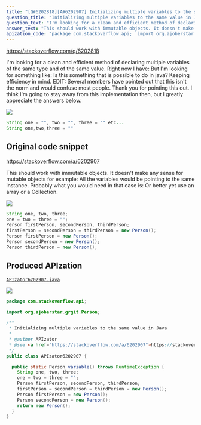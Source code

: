 ```yaml
---
title: "[Q#6202818][A#6202907] Initializing multiple variables to the same value in Java"
question_title: "Initializing multiple variables to the same value in Java"
question_text: "I'm looking for a clean and efficient method of declaring multiple variables of the same type and of the same value. Right now I have: But I'm looking for something like: Is this something that is possible to do in java? Keeping efficiency in mind. EDIT: Several members have pointed out that this isn't the norm and would confuse most people. Thank you for pointing this out. I think I'm going to stay away from this implementation then, but I greatly appreciate the answers below."
answer_text: "This should work with immutable objects. It doesn't make any sense for mutable objects for example: All the variables would be pointing to the same instance. Probably what you would need in that case is: Or better yet use an array or a Collection."
apization_code: "package com.stackoverflow.api;  import org.ajoberstar.grgit.Person;  /**  * Initializing multiple variables to the same value in Java  *  * @author APIzator  * @see <a href=\"https://stackoverflow.com/a/6202907\">https://stackoverflow.com/a/6202907</a>  */ public class APIzator6202907 {    public static Person variable() throws RuntimeException {     String one, two, three;     one = two = three = \"\";     Person firstPerson, secondPerson, thirdPerson;     firstPerson = secondPerson = thirdPerson = new Person();     Person firstPerson = new Person();     Person secondPerson = new Person();     return new Person();   } }"
---
```


https://stackoverflow.com/q/6202818

I&#x27;m looking for a clean and efficient method of declaring multiple variables of the same type and of the same value. Right now I have:
But I&#x27;m looking for something like:
Is this something that is possible to do in java? Keeping efficiency in mind.
EDIT: Several members have pointed out that this isn&#x27;t the norm and would confuse most people. Thank you for pointing this out. I think I&#x27;m going to stay away from this implementation then, but I greatly appreciate the answers below.


<div class="code-logo"><img src="/stackoverflow.png" /></div>

```java
String one = "", two = "", three = "" etc...
String one,two,three = ""
```


## Original code snippet

https://stackoverflow.com/a/6202907

This should work with immutable objects. It doesn&#x27;t make any sense for mutable objects for example:
All the variables would be pointing to the same instance. Probably what you would need in that case is:
Or better yet use an array or a Collection.

<div class="code-logo"><img src="/stackoverflow.png" /></div>

```java
String one, two, three;
one = two = three = "";
Person firstPerson, secondPerson, thirdPerson;
firstPerson = secondPerson = thirdPerson = new Person();
Person firstPerson = new Person();
Person secondPerson = new Person();
Person thirdPerson = new Person();
```

## Produced APIzation

[`APIzator6202907.java`](https://github.com/pasqualesalza/apization-temp-data/raw/master/search/APIzator6202907.java)

<div class="code-logo"><img src="/apizator.png" /></div>

```java
package com.stackoverflow.api;

import org.ajoberstar.grgit.Person;

/**
 * Initializing multiple variables to the same value in Java
 *
 * @author APIzator
 * @see <a href="https://stackoverflow.com/a/6202907">https://stackoverflow.com/a/6202907</a>
 */
public class APIzator6202907 {

  public static Person variable() throws RuntimeException {
    String one, two, three;
    one = two = three = "";
    Person firstPerson, secondPerson, thirdPerson;
    firstPerson = secondPerson = thirdPerson = new Person();
    Person firstPerson = new Person();
    Person secondPerson = new Person();
    return new Person();
  }
}

```